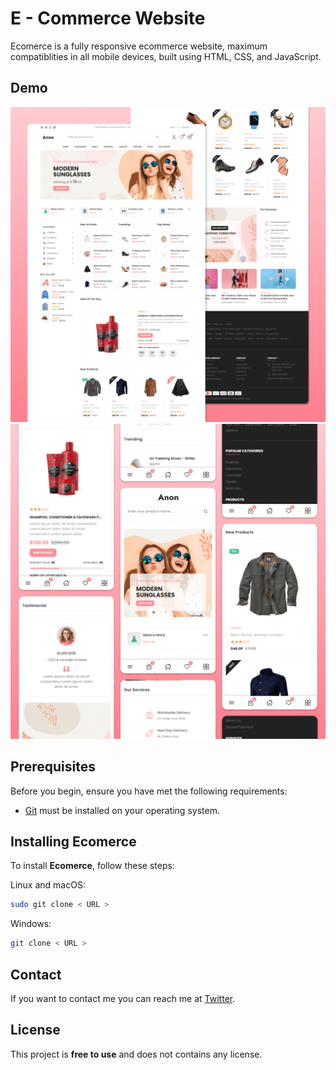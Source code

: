 # E - Commerce Website

Ecomerce is a fully responsive ecommerce website, maximum compatiblities in all mobile devices, built using HTML, CSS, and JavaScript.

## Demo

![Ecomerce Desktop Demo](./website-demo-image/desktop.png "Desktop Demo")
![Ecomerce Mobile Demo](./website-demo-image/mobile.png "Mobile Demo")

## Prerequisites

Before you begin, ensure you have met the following requirements:

* [Git](https://git-scm.com/downloads "Download Git") must be installed on your operating system.

## Installing Ecomerce

To install **Ecomerce**, follow these steps:

Linux and macOS:

```bash
sudo git clone < URL >
```

Windows:

```bash
git clone < URL >
```

## Contact

If you want to contact me you can reach me at [Twitter](https://www.twitter.com/codewithsadee).

## License

This project is **free to use** and does not contains any license.
